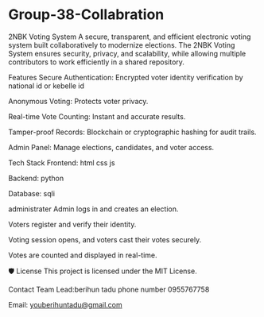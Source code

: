 # Group-38-Collabration
2NBK Voting System
A secure, transparent, and efficient electronic voting system built collaboratively
to modernize elections. 
The 2NBK Voting System ensures security, privacy, and scalability,
while allowing multiple contributors to work efficiently in a shared repository.


 Features
Secure Authentication: Encrypted voter identity verification by national id or kebelle id

Anonymous Voting: Protects voter privacy.

Real-time Vote Counting: Instant and accurate results.

Tamper-proof Records: Blockchain or cryptographic hashing for audit trails.

Admin Panel: Manage elections, candidates, and voter access.



Tech Stack
Frontend: html css js

Backend: python

Database: sqli

administrater 
Admin logs in and creates an election.

Voters register and verify their identity.

Voting session opens, and voters cast their votes securely.

Votes are counted and displayed in real-time.


🛡️ License
This project is licensed under the MIT License.




 Contact
Team Lead:berihun tadu
phone number 0955767758

Email: youberihuntadu@gmail.com



